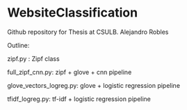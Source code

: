 # WebsiteClassification

Github repository for Thesis at CSULB.
Alejandro Robles


Outline:

zipf.py : Zipf class

full_zipf_cnn.py: zipf + glove + cnn pipeline

glove_vectors_logreg.py: glove + logistic regression pipeline

tfidf_logreg.py: tf-idf + logistic regression pipeline

